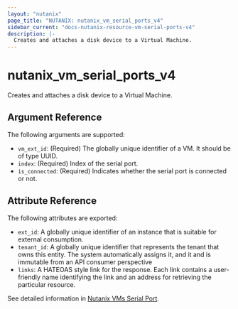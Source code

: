 ```yaml
---
layout: "nutanix"
page_title: "NUTANIX: nutanix_vm_serial_ports_v4"
sidebar_current: "docs-nutanix-resource-vm-serial-ports-v4"
description: |-
  Creates and attaches a disk device to a Virtual Machine.
---
```


# nutanix_vm_serial_ports_v4

Creates and attaches a disk device to a Virtual Machine.


## Argument Reference

The following arguments are supported:

* `vm_ext_id`: (Required) The globally unique identifier of a VM. It should be of type UUID.
* `index`: (Required) Index of the serial port.
* `is_connected`: (Required) Indicates whether the serial port is connected or not. 


## Attribute Reference

The following attributes are exported:

* `ext_id`: A globally unique identifier of an instance that is suitable for external consumption.
* `tenant_id`: A globally unique identifier that represents the tenant that owns this entity. The system automatically assigns it, and it and is immutable from an API consumer perspective
* `links`: A HATEOAS style link for the response. Each link contains a user-friendly name identifying the link and an address for retrieving the particular resource.


See detailed information in [Nutanix VMs Serial Port](https://developers.nutanix.com/api-reference?namespace=vmm&version=v4.0.b1).